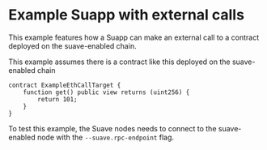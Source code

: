 # Example Suapp with external calls

This example features how a Suapp can make an external call to a contract deployed on the suave-enabled chain.

This example assumes there is a contract like this deployed on the suave-enabled chain

```solidity
contract ExampleEthCallTarget {
    function get() public view returns (uint256) {
        return 101;
    }
}
```

To test this example, the Suave nodes needs to connect to the suave-enabled node with the `--suave.rpc-endpoint` flag.

